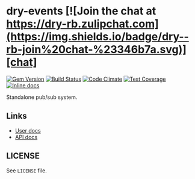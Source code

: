 [gem]: https://rubygems.org/gems/dry-events
[travis]: https://travis-ci.org/dry-rb/dry-events
[codeclimate]: https://codeclimate.com/github/dry-rb/dry-events
[chat]: https://dry-rb.zulipchat.com
[inchpages]: http://inch-ci.org/github/dry-rb/dry-events

# dry-events [![Join the chat at https://dry-rb.zulipchat.com](https://img.shields.io/badge/dry--rb-join%20chat-%23346b7a.svg)][chat]

[![Gem Version](https://badge.fury.io/rb/dry-events.svg)][gem]
[![Build Status](https://travis-ci.org/dry-rb/dry-events.svg?branch=master)][travis]
[![Code Climate](https://codeclimate.com/github/dry-rb/dry-events/badges/gpa.svg)][codeclimate]
[![Test Coverage](https://codeclimate.com/github/dry-rb/dry-events/badges/coverage.svg)][codeclimate]
[![Inline docs](http://inch-ci.org/github/dry-rb/dry-events.svg?branch=master)][inchpages]

Standalone pub/sub system.

## Links

* [User docs](http://dry-rb.org/gems/dry-events)
* [API docs](http://rubydoc.info/gems/dry-events)

## LICENSE

See `LICENSE` file.
